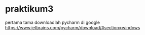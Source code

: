 # praktikum3
pertama tama downloadlah pycharm di google https://www.jetbrains.com/pycharm/download/#section=windows

